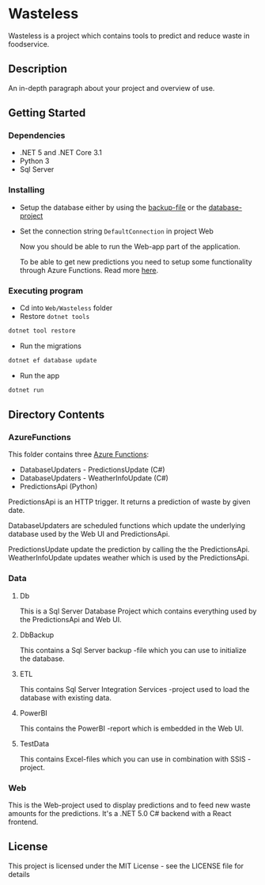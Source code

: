 # Wasteless

Wasteless is a project which contains tools to predict and reduce waste in foodservice.

## Description

An in-depth paragraph about your project and overview of use.

## Getting Started

### Dependencies

  - .NET 5 and .NET Core 3.1
  - Python 3
  - Sql Server

### Installing

  - Setup the database either by using the [backup-file](Data/DBBackup/WastelessDemo.bak) or the
    [database-project](Data/DB/)

  - Set the connection string `DefaultConnection` in project Web
    
    Now you should be able to run the Web-app part of the application.
    
    To be able to get new predictions you need to setup some functionality through Azure Functions. Read more
    [here](#AzureFunctions).

### Executing program

  - Cd into `Web/Wasteless` folder
  - Restore `dotnet tools`

<!-- end list -->

``` sh
dotnet tool restore
```

  - Run the migrations

<!-- end list -->

``` sh
dotnet ef database update
```

  - Run the app

<!-- end list -->

``` sh
dotnet run
```

## Directory Contents

### AzureFunctions

This folder contains three [Azure Functions](https://docs.microsoft.com/en-us/azure/azure-functions/functions-overview):

  - DatabaseUpdaters - PredictionsUpdate (C\#)
  - DatabaseUpdaters - WeatherInfoUpdate (C\#)
  - PredictionsApi (Python)

PredictionsApi is an HTTP trigger. It returns a prediction of waste by given date.

DatabaseUpdaters are scheduled functions which update the underlying database used by the Web UI and PredictionsApi.

PredictionsUpdate update the prediction by calling the the
PredictionsApi.  
WeatherInfoUpdate updates weather which is used by the PredictionsApi.

### Data

1.  Db
    
    This is a Sql Server Database Project which contains everything used by the PredictionsApi and Web UI.

2.  DbBackup
    
    This contains a Sql Server backup -file which you can use to initialize the database.

3.  ETL
    
    This contains Sql Server Integration Services -project used to load the database with existing data.

4.  PowerBI
    
    This contains the PowerBI -report which is embedded in the Web UI.

5.  TestData
    
    This contains Excel-files which you can use in combination with SSIS -project.

### Web

This is the Web-project used to display predictions and to feed new waste amounts for the predictions. It's a .NET 5.0
C# backend with a React frontend.

## License

This project is licensed under the MIT License - see the LICENSE file for details
